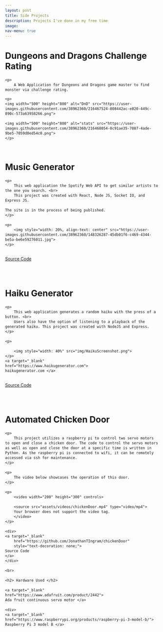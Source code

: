 ```yaml
---
layout: post
title: Side Projects
description: Projects I've done in my free time
image: 
nav-menu: true
---
```



<div>
    <h1> Dungeons and Dragons Challenge Rating </h1>

    <p>
        A Web Application for Dungeons and Dragons game master to find monster via challenge rating.
</p>

	<p>
	<img width="500" height="800" alt="DnD" src="https://user-images.githubusercontent.com/38962360/216467524-808442ac-e820-449c-890c-573a63958266.png">
	
	<img width="500" height="800" alt="stats" src="https://user-images.githubusercontent.com/38962360/216468054-0c91ae35-7807-4ade-9be5-7059d0ed54c0.png">
	</p>
</div>
<br/>
<div>
    <h1> Music Generator </h1>


    <p>
        This web application the Spotify Web API to get similar artists to the one you search. <br>
        This project was created with React, Node JS, Socket IO, and Express JS.
	    
	The site is in the process of being published.
    </p>

	<p>
		<img style="width: 20%, align-text: center" src="https://user-images.githubusercontent.com/38962360/148326287-45db01f6-c469-4344-be5a-be6e59276011.jpg">
	</p>
</div>
<br>
<div>
<a target="_blank"
    href="https://github.com/JonathanTIngram/MusicGenerator"
    >
Source Code
</a>
</div>

<br><br>

<div>
	

<div>
    <h1> Haiku Generator </h1>


    <p>
        This web application generates a random haiku with the press of a button. <br>
        Users also have the option of listening to a playback of the generated haiku. This project was created with NodeJS and Express.
    </p>

	<p>

		<img style="width: 40%" src="img/HaikuScreenshot.png">
	</p>
    <a target="_blank" 
    href="https://www.haikugenerator.com"> 
    haikugenerator.com </a>
</div>
<br>
<div>
<a target="_blank"
    href="https://github.com/JonathanTIngram/HaikuGenerator"
    >
Source Code
</a>
</div>

<br><br>

<div>
    <h1> Automated Chicken Door</h1>

    <p>
        This project utilizes a raspberry pi to control two servo motors to open and close a chicken door. The code to control the servo motors as well as open and close the door at a specific time is written in Python. As the raspberry pi is connected to wifi, it can be remotely accessed via ssh for maintenance.
    </p>

    <p>
        The video below showcases the operation of this door.
    </p>

    <p>
        <video width="200" height="300" controls>

        <source src="assets/videos/chickenDoor.mp4" type="video/mp4">
        Your browser does not support the video tag.
        </video>
    </p>

    <div>
    <a target="_blank"
        href="https://github.com/JonathanTIngram/chickenDoor"
        style="text-decoration: none;">
    Source Code
    </a>
    </div>

    <br>

    <h2> Hardware Used </h2>

    <a target="_blank" 
    href="https://www.adafruit.com/product/2442"> 
    Ada fruit continuous servo motor </a>

    <div>
    <a target="_blank"
    href="https://www.raspberrypi.org/products/raspberry-pi-3-model-b/"> 
    Raspberry Pi 3 model B </a>
</div>
</div>



